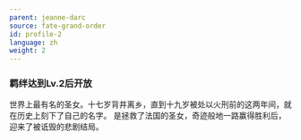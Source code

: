 ```yaml
---
parent: jeanne-darc
source: fate-grand-order
id: profile-2
language: zh
weight: 2
---
```


### 羁绊达到Lv.2后开放

世界上最有名的圣女。十七岁背井离乡，直到十九岁被处以火刑前的这两年间，就在历史上刻下了自己的名字。
是拯救了法国的圣女，奇迹般地一路赢得胜利后，迎来了被诋毁的悲剧结局。
